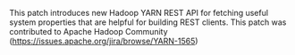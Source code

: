 This patch introduces new Hadoop YARN REST API for fetching useful system properties that are helpful for building REST clients.
This patch was contributed to Apache Hadoop Community (https://issues.apache.org/jira/browse/YARN-1565)
